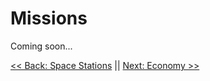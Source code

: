 # Missions
Coming soon...

[<< Back: Space Stations](../Stations/README.md) || [Next: Economy >>](../Economy/README.md)
